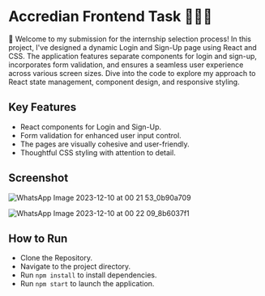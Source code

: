 # Accredian Frontend Task 🧑🏻‍💻
<p>🚀 Welcome to my submission for the internship selection process! In this project, I've designed a dynamic Login and Sign-Up page using React and CSS. The application features separate components for login and sign-up, incorporates form validation, and ensures a seamless user experience across various screen sizes. Dive into the code to explore my approach to React state management, component design, and responsive styling.</p>

## Key Features
- React components for Login and Sign-Up.
- Form validation for enhanced user input control.
- The pages are visually cohesive and user-friendly.
- Thoughtful CSS styling with attention to detail.

## Screenshot
![WhatsApp Image 2023-12-10 at 00 21 53_0b90a709](https://github.com/AdityaSingh2005/Accredian-frontend-task/assets/103613774/95b02511-7ba3-4307-9250-252049850f41)

![WhatsApp Image 2023-12-10 at 00 22 09_8b6037f1](https://github.com/AdityaSingh2005/Accredian-frontend-task/assets/103613774/0ea2d4fb-4a27-493a-a60d-85f52abb4ad8)

## How to Run
- Clone the Repository.
- Navigate to the project directory.
- Run `npm install` to install dependencies.
- Run `npm start` to launch the application.
